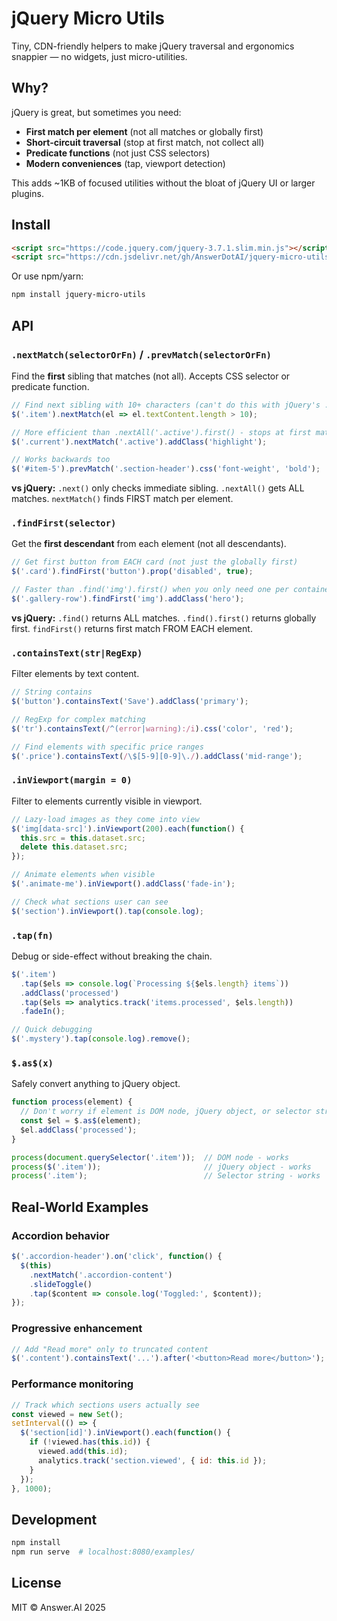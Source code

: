 # jQuery Micro Utils

Tiny, CDN-friendly helpers to make jQuery traversal and ergonomics snappier — no widgets, just micro-utilities.

## Why?

jQuery is great, but sometimes you need:
- **First match per element** (not all matches or globally first)
- **Short-circuit traversal** (stop at first match, not collect all)
- **Predicate functions** (not just CSS selectors)
- **Modern conveniences** (tap, viewport detection)

This adds ~1KB of focused utilities without the bloat of jQuery UI or larger plugins.

## Install

```html
<script src="https://code.jquery.com/jquery-3.7.1.slim.min.js"></script>
<script src="https://cdn.jsdelivr.net/gh/AnswerDotAI/jquery-micro-utils@0.1.2/src/jquery-micro-utils.js"></script>
```

Or use npm/yarn:
```bash
npm install jquery-micro-utils
```

## API

### `.nextMatch(selectorOrFn)` / `.prevMatch(selectorOrFn)`

Find the **first** sibling that matches (not all). Accepts CSS selector or predicate function.

```js
// Find next sibling with 10+ characters (can't do this with jQuery's .next())
$('.item').nextMatch(el => el.textContent.length > 10);

// More efficient than .nextAll('.active').first() - stops at first match
$('.current').nextMatch('.active').addClass('highlight');

// Works backwards too
$('#item-5').prevMatch('.section-header').css('font-weight', 'bold');
```

**vs jQuery:** `.next()` only checks immediate sibling. `.nextAll()` gets ALL matches. `nextMatch()` finds FIRST match per element.

### `.findFirst(selector)`

Get the **first descendant** from each element (not all descendants).

```js
// Get first button from EACH card (not just the globally first)
$('.card').findFirst('button').prop('disabled', true);

// Faster than .find('img').first() when you only need one per container
$('.gallery-row').findFirst('img').addClass('hero');
```

**vs jQuery:** `.find()` returns ALL matches. `.find().first()` returns globally first. `findFirst()` returns first match FROM EACH element.

### `.containsText(str|RegExp)`

Filter elements by text content.

```js
// String contains
$('button').containsText('Save').addClass('primary');

// RegExp for complex matching
$('tr').containsText(/^(error|warning):/i).css('color', 'red');

// Find elements with specific price ranges
$('.price').containsText(/\$[5-9][0-9]\./).addClass('mid-range');
```

### `.inViewport(margin = 0)`

Filter to elements currently visible in viewport.

```js
// Lazy-load images as they come into view
$('img[data-src]').inViewport(200).each(function() {
  this.src = this.dataset.src;
  delete this.dataset.src;
});

// Animate elements when visible
$('.animate-me').inViewport().addClass('fade-in');

// Check what sections user can see
$('section').inViewport().tap(console.log);
```

### `.tap(fn)`

Debug or side-effect without breaking the chain.

```js
$('.item')
  .tap($els => console.log(`Processing ${$els.length} items`))
  .addClass('processed')
  .tap($els => analytics.track('items.processed', $els.length))
  .fadeIn();

// Quick debugging
$('.mystery').tap(console.log).remove();
```

### `$.as$(x)`

Safely convert anything to jQuery object.

```js
function process(element) {
  // Don't worry if element is DOM node, jQuery object, or selector string
  const $el = $.as$(element);
  $el.addClass('processed');
}

process(document.querySelector('.item'));  // DOM node - works
process($('.item'));                       // jQuery object - works
process('.item');                          // Selector string - works
```

## Real-World Examples

### Accordion behavior
```js
$('.accordion-header').on('click', function() {
  $(this)
    .nextMatch('.accordion-content')
    .slideToggle()
    .tap($content => console.log('Toggled:', $content));
});
```

### Progressive enhancement
```js
// Add "Read more" only to truncated content
$('.content').containsText('...').after('<button>Read more</button>');
```

### Performance monitoring
```js
// Track which sections users actually see
const viewed = new Set();
setInterval(() => {
  $('section[id]').inViewport().each(function() {
    if (!viewed.has(this.id)) {
      viewed.add(this.id);
      analytics.track('section.viewed', { id: this.id });
    }
  });
}, 1000);
```

## Development

```bash
npm install
npm run serve  # localhost:8080/examples/
```

## License

MIT © Answer.AI 2025

